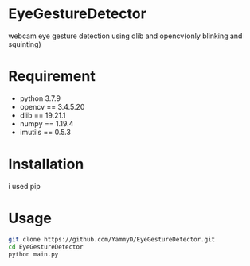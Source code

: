 # EyeGestureDetector
 
webcam eye gesture detection using dlib and opencv(only blinking and squinting)
 
# Requirement
 
* python 3.7.9
* opencv == 3.4.5.20
* dlib == 19.21.1
* numpy == 1.19.4
* imutils == 0.5.3
 
# Installation
 i used pip
 
# Usage
 
```bash
git clone https://github.com/YammyD/EyeGestureDetector.git
cd EyeGestureDetector
python main.py
```
 